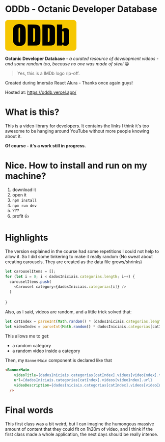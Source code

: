 # ODDb - Octanic Developer Database
<img src="https://github.com/Octanic/oddb/blob/master/src/assets/img/ODDb.png" height='100'>

**Octanic Developer Database** - *a curated resource of development videos - and some random too, because no one was made of steel* :grin:

> Yes, this is a IMDb logo rip-off. 

Created during Imersão React Alura - Thanks once again guys!

Hosted at:
https://oddb.vercel.app/

# What is this?
This is a video library for developers. It contains the links I think it's too awesome to be hanging around YouTube without more people knowing about it.

**Of course - it's a work still in progress.**

# Nice. How to install and run on my machine?
1. download it
2. open it
3. `npm install`
4. `npm run dev`
5. ???
6. profit :thumbsup:

# Highlights
The version explained in the course had some repetitions I could not help to allow it. So I did some tinkering to make it really random (No sweat about creating carousels. They are created as the data file grows/shrinks)

```javascript
let carouselItems = [];
for (let i = 0; i < dadosIniciais.categorias.length; i++) {
  carouselItems.push(
    <Carousel category={dadosIniciais.categorias[i]} />
  )
  
}
```

Also, as I said, videos are random, and a little trick solved that:
```javascript
let catIndex = parseInt(Math.random() * (dadosIniciais.categorias.length));
let videoIndex = parseInt(Math.random() * dadosIniciais.categorias[catIndex].videos.length);
```

This allows me to get:
- a random category
- a random video inside a category


Then, my `BannerMain` component is declared like that
```html
<BannerMain
    videoTitle={dadosIniciais.categorias[catIndex].videos[videoIndex].titulo}
    url={dadosIniciais.categorias[catIndex].videos[videoIndex].url}
    videoDescription={dadosIniciais.categorias[catIndex].videos[videoIndex].description??""}
  />
```

# Final words
This first class was a bit weird, but I can imagine the humongous massive amount of content that they could fit on 1h20m of video, and I think if the first class made a whole application, the next days should be really intense.
